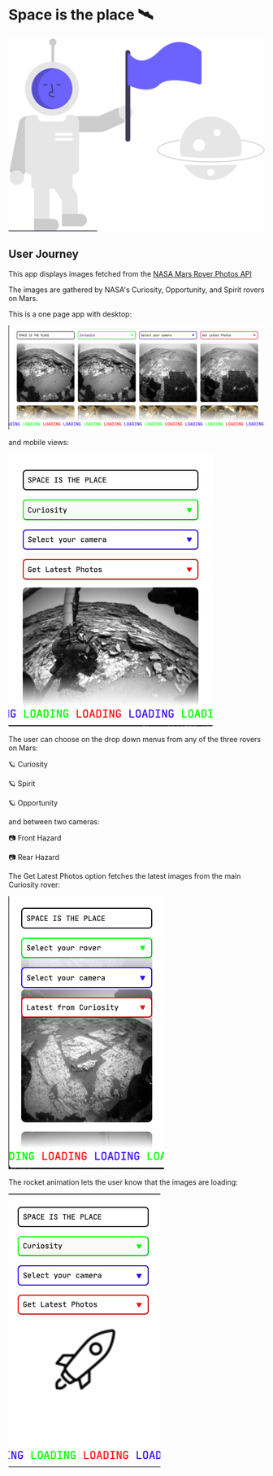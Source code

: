 # Space is the place 🛰

![an illustration of an astronaut waving a flag near a planet](undraw_Astronaut.svg)

## User Journey

This app displays images fetched from the [NASA Mars Rover Photos API](https://data.nasa.gov/Space-Science/Mars-Rover-Photos-API/929k-jizu)

The images are gathered by NASA's Curiosity, Opportunity, and Spirit rovers on Mars.

This is a one page app with desktop:

![desktop view of web page displaying images from the Mars Rover API](app_desktop.png)

and mobile views:

![mobile view of web page displaying images from the Mars Rover API](app_mobile.png)

The user can choose on the drop down menus from any of the three rovers on Mars:

🪐 Curiosity

🪐 Spirit

🪐 Opportunity

and between two cameras:

📷 Front Hazard

📷 Rear Hazard

The Get Latest Photos option fetches the latest images from the main Curiosity rover:

![](get_latest.png)

The rocket animation lets the user know that the images are loading:

![](rocket.png)
